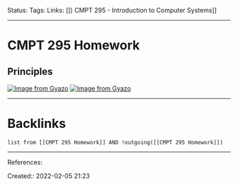 Status: 
Tags: 
Links: [[) CMPT 295 - Introduction to Computer Systems]]
___
# CMPT 295 Homework
## Principles
[![Image from Gyazo](https://i.gyazo.com/96c0376f89d6613e0f4ceb0e306f2c9a.png)](https://gyazo.com/96c0376f89d6613e0f4ceb0e306f2c9a)
[![Image from Gyazo](https://i.gyazo.com/161ad8f6d01e8e11dd01f7837b9451e2.png)](https://gyazo.com/161ad8f6d01e8e11dd01f7837b9451e2)
___
# Backlinks
```dataview
list from [[CMPT 295 Homework]] AND !outgoing([[CMPT 295 Homework]])
```
___
References:

Created:: 2022-02-05 21:23
